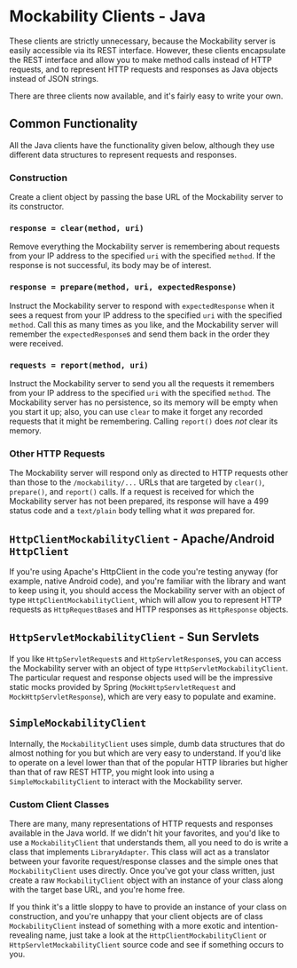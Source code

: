 # Mockability Clients - Java

These clients are strictly unnecessary, because the Mockability server is easily accessible via its REST interface.
However, these clients encapsulate the REST interface and allow you to make method calls instead of HTTP requests,
and to represent HTTP requests and responses as Java objects instead of JSON strings.

There are three clients now available, and it's fairly easy to write your own.

## Common Functionality
All the Java clients have the functionality given below, although they use different data structures to represent
requests and responses.

### Construction
Create a client object by passing the base URL of the Mockability server to its constructor.

### `response = clear(method, uri)`
Remove everything the Mockability server is remembering about requests from your IP address to the specified `uri`
with the specified `method`.  If the response is not successful, its body may be of interest.

### `response = prepare(method, uri, expectedResponse)`
Instruct the Mockability server to respond with `expectedResponse` when it sees a request from your IP address to
the specified `uri` with the specified `method`.  Call this as many times as you like, and the Mockability server
will remember the `expectedResponse`s and send them back in the order they were received.

### `requests = report(method, uri)`
Instruct the Mockability server to send you all the requests it remembers from your IP address to the specified `uri`
with the specified `method`.  The Mockability server has no persistence, so its memory will be empty when you
start it up; also, you can use `clear` to make it forget any recorded requests that it might be remembering.  Calling
`report()` does *not* clear its memory.

### Other HTTP Requests
The Mockability server will respond only as directed to HTTP requests other than those to the `/mockability/...` URLs
that are targeted by `clear()`, `prepare()`, and `report()` calls.  If a request is received for which the Mockability
server has not been prepared, its response will have a 499 status code and a `text/plain` body telling what it *was*
prepared for.

## `HttpClientMockabilityClient` - Apache/Android `HttpClient`
If you're using Apache's HttpClient in the code you're testing anyway (for example, native Android code), and you're
familiar with the library and want to keep using it, you should access the Mockability server with an object of type
`HttpClientMockabilityClient`, which will allow you to represent HTTP requests as `HttpRequestBase`s and HTTP responses
as `HttpResponse` objects.

## `HttpServletMockabilityClient` - Sun Servlets
If you like `HttpServletRequest`s and `HttpServletResponse`s, you can access the Mockability server with an object of
type `HttpServletMockabilityClient`.  The particular request and response objects used will be the impressive static
mocks provided by Spring (`MockHttpServletRequest` and `MockHttpServletResponse`), which are very easy to populate and
examine.

## `SimpleMockabilityClient`
Internally, the `MockabilityClient` uses simple, dumb data structures that do almost nothing for you but which are
very easy to understand.  If you'd like to operate on a level lower than that of the popular HTTP libraries but higher
than that of raw REST HTTP, you might look into using a `SimpleMockabilityClient` to interact with the Mockability
server.

### Custom Client Classes
There are many, many representations of HTTP requests and responses available in the Java world.  If we didn't hit
your favorites, and you'd like to use a `MockabilityClient` that understands them, all you need to do is write a
class that implements `LibraryAdapter`.  This class will act as a translator between your favorite request/response
classes and the simple ones that `MockabilityClient` uses directly.  Once you've got your class written, just
create a raw `MockabilityClient` object with an instance of your class along with the target base URL, and you're
home free.

If you think it's a little sloppy to have to provide an instance of your class on construction, and you're unhappy
that your client objects are of class `MockabilityClient` instead of something with a more exotic and
intention-revealing name, just take a look at the `HttpClientMockabilityClient` or `HttpServletMockabilityClient`
source code and see if something occurs to you.

